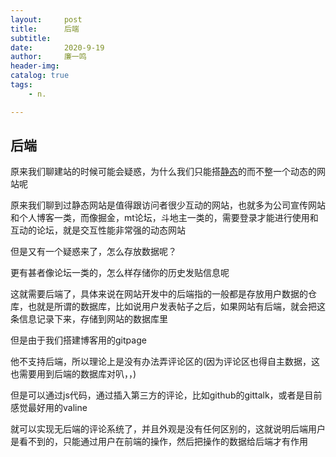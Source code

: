 ```yaml
---
layout:     post
title:      后端
subtitle:   
date:       2020-9-19
author:     廉一鸣
header-img: 
catalog: true
tags:
    - n.

---
```


## 后端

原来我们聊建站的时候可能会疑惑，为什么我们只能搭[静态](https://mp.weixin.qq.com/s?__biz=MzI4Nzc2MzA3OQ==&mid=2247484870&idx=2&sn=b83cc3c517259fc3d599c8846536b470&scene=21#wechat_redirect)的而不整一个动态的网站呢

原来我们聊到过静态网站是值得跟访问者很少互动的网站，也就多为公司宣传网站和个人博客一类，而像掘金，mt论坛，斗地主一类的，需要登录才能进行使用和互动的论坛，就是交互性能非常强的动态网站

但是又有一个疑惑来了，怎么存放数据呢？

更有甚者像论坛一类的，怎么样存储你的历史发贴信息呢

这就需要后端了，具体来说在网站开发中的后端指的一般都是存放用户数据的仓库，也就是所谓的数据库，比如说用户发表帖子之后，如果网站有后端，就会把这条信息记录下来，存储到网站的数据库里

但是由于我们搭建博客用的gitpage

他不支持后端，所以理论上是没有办法弄评论区的(因为评论区也得自主数据，这也需要用到后端的数据库对叭，，)

但是可以通过js代码，通过插入第三方的评论，比如github的gittalk，或者是目前感觉最好用的valine

就可以实现无后端的评论系统了，并且外观是没有任何区别的，这就说明后端用户是看不到的，只能通过用户在前端的操作，然后把操作的数据给后端才有作用

